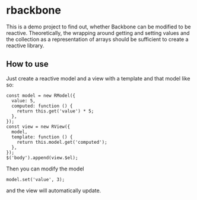 # rbackbone
This is a demo project to find out, whether Backbone can be modified to be reactive. Theoretically, the wrapping around getting and setting values and the collection as a representation of arrays should be sufficient to create a reactive library. 

## How to use

Just create a reactive model and a view with a template and that model like so: 

```
const model = new RModel({ 
  value: 5,
  computed: function () {
    return this.get('value') * 5;
  },
});
const view = new RView({
  model,
  template: function () {
    return this.model.get('computed');
  },
});
$('body').append(view.$el);
```

Then you can modify the model

```
model.set('value', 3);
```

and the view will automatically update.
